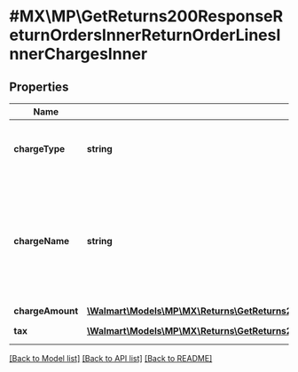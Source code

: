 # #MX\MP\GetReturns200ResponseReturnOrdersInnerReturnOrderLinesInnerChargesInner

## Properties

Name | Type | Description | Notes
------------ | ------------- | ------------- | -------------
**chargeType** | **string** | The category type. (e.g., 'PRODUCT' or 'FEE') | [optional]
**chargeName** | **string** | If chargeType is PRODUCT, chargeName is Item Price. If chargeType is SHIPPING, chargeName is Shipping | [optional]
**chargeAmount** | [**\Walmart\Models\MP\MX\Returns\GetReturns200ResponseReturnOrdersInnerReturnOrderLinesInnerChargesInnerChargeAmount**](GetReturns200ResponseReturnOrdersInnerReturnOrderLinesInnerChargesInnerChargeAmount.md) |  | [optional]
**tax** | [**\Walmart\Models\MP\MX\Returns\GetReturns200ResponseReturnOrdersInnerReturnOrderLinesInnerChargesInnerTaxInner[]**](GetReturns200ResponseReturnOrdersInnerReturnOrderLinesInnerChargesInnerTaxInner.md) | Taxes for each charge | [optional]


[[Back to Model list]](../) [[Back to API list]](../../Api/MX/MP) [[Back to README]](../../README.md)
